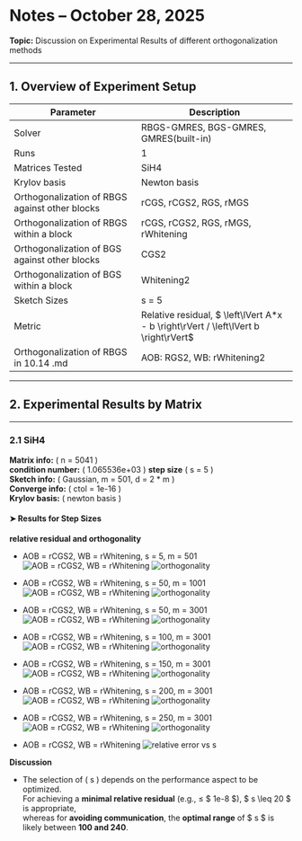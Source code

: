 # Notes – October 28, 2025
 
**Topic:** Discussion on Experimental Results of different orthogonalization methods

---


## 1. Overview of Experiment Setup

| Parameter | Description |
|------------|-------------|
| Solver | RBGS-GMRES, BGS-GMRES, GMRES(built-in)|
| Runs | 1 |
| Matrices Tested | SiH4
|Krylov basis| Newton basis 
|Orthogonalization of RBGS against other blocks| rCGS, rCGS2, RGS, rMGS
|Orthogonalization of RBGS within a block| rCGS, rCGS2, RGS, rMGS, rWhitening
|Orthogonalization of BGS against other blocks| CGS2
|Orthogonalization of BGS within a block| Whitening2
| Sketch Sizes | s = 5|
| Metric | Relative residual, $ \left\lVert A*x - b \right\rVert / \left\lVert b \right\rVert$ |
| Orthogonalization of RBGS in 10.14 .md | AOB: RGS2, WB: rWhitening2

---

## 2. Experimental Results by Matrix

---

### 2.1 SiH4 

**Matrix info:** \( n = 5041 \)  
**condition number:** \( 1.065536e+03 \)
**step size** \( s = 5 \)  
**Sketch info:** \( Gaussian, m = 501, d = 2 * m \)  
**Converge info:** \( ctol = 1e-16 \)  
**Krylov basis:** \( newton basis \)

#### ➤ Results for Step Sizes

**relative residual and orthogonality**
- AOB = rCGS2, WB = rWhitening, s = 5, m = 501 ![AOB = rCGS2, WB = rWhitening](fig/SiH4_relErr_iter_CI_s5_m501_AOB_rCGS2_WB_rWhitening_newton.png) ![orthogonality](fig/SiH4_orthErr_s5m501_AOB_rCGS2_WB_rWhitening_newton.png)

- AOB = rCGS2, WB = rWhitening, s = 50, m = 1001 ![AOB = rCGS2, WB = rWhitening](fig/SiH4_relErr_iter_CI_s50_m1001_AOB_rCGS2_WB_rWhitening_newton.png) ![orthogonality](fig/SiH4_orthErr_s50m1001_AOB_rCGS2_WB_rWhitening_newton.png)

- AOB = rCGS2, WB = rWhitening, s = 50, m = 3001 ![AOB = rCGS2, WB = rWhitening](fig/SiH4_relErr_iter_CI_s50_m3001_AOB_rCGS2_WB_rWhitening_newton.png) ![orthogonality](fig/SiH4_orthErr_s50m3001_AOB_rCGS2_WB_rWhitening_newton.png)

- AOB = rCGS2, WB = rWhitening, s = 100, m = 3001 ![AOB = rCGS2, WB = rWhitening](fig/SiH4_relErr_iter_CI_s100_m3001_AOB_rCGS2_WB_rWhitening_newton.png) ![orthogonality](fig/SiH4_orthErr_s100m3001_AOB_rCGS2_WB_rWhitening_newton.png)

- AOB = rCGS2, WB = rWhitening, s = 150, m = 3001 ![AOB = rCGS2, WB = rWhitening](fig/SiH4_relErr_iter_CI_s150_m3001_AOB_rCGS2_WB_rWhitening_newton.png) ![orthogonality](fig/SiH4_orthErr_s150m3001_AOB_rCGS2_WB_rWhitening_newton.png)

- AOB = rCGS2, WB = rWhitening, s = 200, m = 3001 ![AOB = rCGS2, WB = rWhitening](fig/SiH4_relErr_iter_CI_s200_m3001_AOB_rCGS2_WB_rWhitening_newton.png) ![orthogonality](fig/SiH4_orthErr_s200m3001_AOB_rCGS2_WB_rWhitening_newton.png)

- AOB = rCGS2, WB = rWhitening, s = 250, m = 3001 ![AOB = rCGS2, WB = rWhitening](fig/SiH4_relErr_iter_CI_s250_m3001_AOB_rCGS2_WB_rWhitening_newton.png) ![orthogonality](fig/SiH4_orthErr_s250m3001_AOB_rCGS2_WB_rWhitening_newton.png)

- AOB = rCGS2, WB = rWhitening ![relative error vs s](fig/SiH4_minrelative_error_vs_s.png)

**Discussion**
- The selection of \( s \) depends on the performance aspect to be optimized.  
For achieving a **minimal relative residual** (e.g., ≤ $ 1e-8 $), $ s \leq 20 $ is appropriate,  
whereas for **avoiding communication**, the **optimal range** of $ s $ is likely between **100 and 240**.